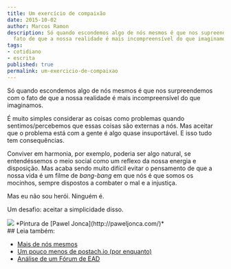 ```yaml
---
title: Um exercício de compaixão
date: 2015-10-02
author: Marcos Ramon
description: Só quando escondemos algo de nós mesmos é que nos supreendemos com o
  fato de que a nossa realidade é mais incompreensível do que imaginamos.
tags:
- cotidiano
- escrita
published: true
permalink: um-exercicio-de-compaixao
---
```

Só quando escondemos algo de nós mesmos é que nos surpreendemos com o fato de que a nossa realidade é mais incompreensível do que imaginamos.

É muito simples considerar as coisas como problemas quando sentimos/percebemos que essas coisas são externas a nós. Mas aceitar que o problema está com a gente é algo quase insuportável. E isso tudo tem consequências. 

Conviver em harmonia, por exemplo, poderia ser algo natural, se entendéssemos o meio social como um reflexo da nossa energia e disposição. Mas acaba sendo muito difícil evitar o pensamento de que a nossa vida é um filme de *bang-bang* em que nós é que somos os mocinhos, sempre dispostos a combater o mal e a injustiça.

Mas eu não sou herói. Ninguém é. 

Um desafio: aceitar a simplicidade disso.

<img src="/assets/img/Pasted image 20250310132649.png">
*Pintura de [Pawel Jonca](http://paweljonca.com/)*<div class="leia-tambem" markdown="1">
## Leia também:

- <a href="/mais-de-nos-mesmos">Mais de nós mesmos</a>
- <a href="/um-pouco-menos-de-postachio-por-enquanto">Um pouco menos de postach.io (por enquanto)</a>
- <a href="/analise-de-um-forum-de-ead">Análise de um Fórum de EAD</a>
</div>